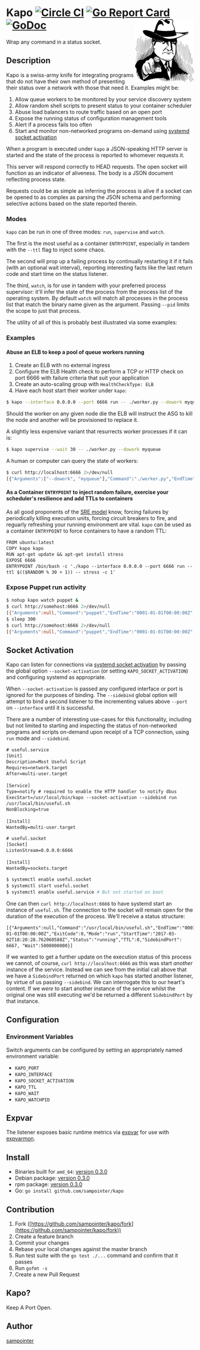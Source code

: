 # Kapo [![Circle CI](https://circleci.com/gh/sampointer/kapo.svg?style=shield)](https://circleci.com/gh/sampointer/kapo) [![Go Report Card](https://goreportcard.com/badge/github.com/sampointer/kapo)](https://goreportcard.com/report/github.com/sampointer/kapo) [![GoDoc](https://godoc.org/github.com/sampointer/kapo?status.svg)](https://godoc.org/github.com/sampointer/kapo) <img align="right" src="/assets/ganster-small.png" alt="ganster-small" />
Wrap any command in a status socket.


## Description
Kapo is a swiss-army knife for integrating programs that do not have their own method of presenting their status over a network with those that need it.
Examples might be:

1. Allow queue workers to be monitored by your service discovery system
1. Allow random shell scripts to present status to your container scheduler
1. Abuse load balancers to route traffic based on an open port
1. Expose the running status of configuration management tools
1. Alert if a process fails too often
1. Start and monitor non-networked programs on-demand using [systemd socket activation](https://github.com/sampointer/kapo#socket-activation)

When a program is executed under `kapo` a JSON-speaking HTTP server is started and the state of the process is reported to whomever requests it.

This server will respond correctly to HEAD requests. The open socket will function as an indicator of aliveness. The body is a JSON document reflecting
process state.

Requests could be as simple as inferring the process is alive if a socket can be opened to as complex as parsing the JSON schema and performing
selective actions based on the state reported therein.

### Modes

`kapo` can be run in one of three modes: `run`, `supervise` and `watch`.

The first is the most useful as a container `ENTRYPOINT`, especially in tandem with the `--ttl` flag to inject some chaos.

The second will prop up a failing process by continually restarting it if it fails (with an optional wait interval), reporting interesting facts like the last return code and start time on the status listener.

The third, `watch`, is for use in tandem with your preferred process supervisor: it'll infer the state of the
process from the process list of the operating system. By default `watch` will match all processes in the process list that match the binary name
given as the argument. Passing `--pid` limits the scope to just that process.

The utility of all of this is probably best illustrated via some examples:

### Examples
#### Abuse an ELB to keep a pool of queue workers running
1. Create an ELB with no external ingress
1. Configure the ELB Health check to perform a TCP or HTTP check on port 6666 with failure criteria that suit your application
1. Create an auto-scaling group with `HealthCheckType: ELB`
1. Have each host start their worker under `kapo`:

```bash
$ kapo --interface 0.0.0.0 --port 6666 run -- ./worker.py --dowork myqueue
```

Should the worker on any given node die the ELB will instruct the ASG to kill the node and another will be provisioned to replace it.

A slightly less expensive variant that resurrects worker processes if it can is:

```bash
$ kapo supervise --wait 30 -- ./worker.py --dowork myqueue
```

A human or computer can query the state of workers:

```bash
$ curl http://localhost:6666 2>/dev/null
[{"Arguments":["--dowork", "myqueue"],"Command":"./worker.py","EndTime":"0001-01-01T00:00:00Z","ExitCode":0,"Mode":"supervise","StartTime":"0001-01-01T00:00:00Z","Status":"running","TTL":0,"Wait":0}]
```

#### As a Container `ENTRYPOINT` to inject random failure, exercise your scheduler's resilience and add TTLs to containers
As all good proponents of the [SRE model](https://landing.google.com/sre/book.html) know, forcing failures by periodically killing execution units,
forcing circuit breakers to fire, and reguarly refreshing your running environment are vital. `kapo` can be used as a container `ENTRYPOINT` to
force containers to have a random TTL:

```
FROM ubuntu:latest
COPY kapo kapo
RUN apt-get update && apt-get install stress
EXPOSE 6666
ENTRYPOINT /bin/bash -c './kapo --interface 0.0.0.0 --port 6666 run --ttl $(($RANDOM % 30 + 1)) -- stress -c 1'
```

### Expose Puppet run activity
```bash
$ nohup kapo watch puppet &
$ curl http://somehost:6666 2>/dev/null
[{"Arguments":null,"Command":"puppet","EndTime":"0001-01-01T00:00:00Z","ExitCode":0,"Mode":"watch","StartTime":"0001-01-01T00:00:00Z","Status":"stopped","TTL":0,"Wait":5000000000}]
$ sleep 300
$ curl http://somehost:6666 2>/dev/null
[{"Arguments":null,"Command":"puppet","EndTime":"0001-01-01T00:00:00Z","ExitCode":0,"Mode":"watch","StartTime":"2017-03-02T18:20:28.762060588Z","Status":"running","TTL":0,"Wait":5000000000}]
```

## Socket Activation
Kapo can listen for connections via [systemd socket activation](http://0pointer.de/blog/projects/socket-activation.html) by passing the global option `--socket-activation` (or setting `KAPO_SOCKET_ACTIVATION`) and configuring systemd as appropriate.

When `--socket-activation` is passed any configured interface or port is ignored for the purposes of binding. The `--sidebind` global option will attempt to bind a second listener to the incrementing values above `--port` on `--interface` until it is successful.

There are a number of interesting use-cases for this functionality, including but not limited to starting and inspecting the status of non-networked programs and scripts on-demand upon receipt of a TCP connection, using `run` mode and `--sidebind`.

```
# useful.service
[Unit]
Description=Most Useful Script
Requires=network.target
After=multi-user.target

[Service]
Type=notify # required to enable the HTTP handler to notify dbus
ExecStart=/usr/local/bin/kapo --socket-activation --sidebind run /usr/local/bin/useful.sh
NonBlocking=true

[Install]
WantedBy=multi-user.target
```

```
# useful.socket
[Socket]
ListenStream=0.0.0.0:6666

[Install]
WantedBy=sockets.target
```

```bash
$ systemctl enable useful.socket
$ systemctl start useful.socket
$ systemctl enable useful.service # But not started on boot
```

One can then `curl http://localhost:6666` to have systemd start an instance
of `useful.sh`. The connection to the socket will remain open for the duration
of the execution of the process. We'll receive a status structure:

```
[{"Arguments":null,"Command":"/usr/local/bin/useful.sh","EndTime":"0001-01-01T00:00:00Z","ExitCode":0,"Mode":"run","StartTime":"2017-03-02T18:20:28.762060588Z","Status":"running","TTL":0,"SidebindPort": 6667, "Wait":5000000000}]
```

If we wanted to get a further update on the execution status of this process we cannot, of course, `curl http://localhost:6666` as this was start _another_ instance of the service. Instead we can see from the initial call above that we have a `SidebindPort` returned on which `kapo` has started another listener, by virtue of us passing `--sidebind`. We can interrogate this to our heart's content. If we _were_ to start another instance of the service whilst the original one was still executing we'd be returned a different `SidebindPort` by that instance.

## Configuration
### Environment Variables
Switch arguments can be configured by setting an appropriately named environment
variable:

* `KAPO_PORT`
* `KAPO_INTERFACE`
* `KAPO_SOCKET_ACTIVATION`
* `KAPO_TTL`
* `KAPO_WAIT`
* `KAPO_WATCHPID`

## Expvar
The listener exposes basic runtime metrics via [expvar](https://golang.org/pkg/expvar/) for use with [expvarmon](https://github.com/divan/expvarmon).

## Install

* Binaries built for `amd_64`: [version 0.3.0][1]
* Debian package: [version 0.3.0][2]
* rpm package: [version 0.3.0][3]
* Go: `go install github.com/sampointer/kapo`

## Contribution

1. Fork ([https://github.com/sampointer/kapo/fork](https://github.com/sampointer/kapo/fork))
1. Create a feature branch
1. Commit your changes
1. Rebase your local changes against the master branch
1. Run test suite with the `go test ./...` command and confirm that it passes
1. Run `gofmt -s`
1. Create a new Pull Request

## Kapo?
Keep A Port Open.

## Author

[sampointer](https://github.com/sampointer)

[1]: https://75-83670015-gh.circle-artifacts.com/0/tmp/circle-artifacts.bAyEQwd/kapo
[2]: https://75-83670015-gh.circle-artifacts.com/0/tmp/circle-artifacts.bAyEQwd/kapo_0.3.0-75_amd64.deb
[3]: https://75-83670015-gh.circle-artifacts.com/0/tmp/circle-artifacts.bAyEQwd/kapo-0.3.0-75.x86_64.rpm
